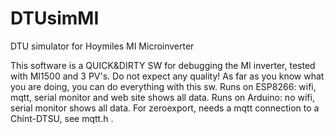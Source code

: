 # DTUsimMI
DTU simulator for Hoymiles MI Microinverter

This software is a QUICK&DIRTY SW for debugging the MI inverter, tested with MI1500 and 3 PV's.
Do not expect any quality!
As far as you know what you are doing, you can do everything with this sw.
Runs on ESP8266: wifi, mqtt, serial monitor and web site shows all data.
Runs on Arduino: no wifi, serial monitor shows all data.
For zeroexport, needs a mqtt connection to a Chint-DTSU, see mqtt.h .

